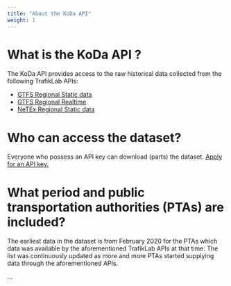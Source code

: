 ```yaml
---
title: "About the KoDa API"
weight: 1
---
```

# What is the KoDa API ?
The KoDa API provides access to the raw historical data collected from the following TrafikLab APIs:
- <a href="https://www.trafiklab.se/api/gtfs-regional-static-data">GTFS Regional Static data</a>
- <a href="https://www.trafiklab.se/api/gtfs-regional-realtime">GTFS Regional Realtime</a>
- <a href="https://www.trafiklab.se/api/netex-regional-static-data">NeTEx Regional Static data</a>

# Who can access the dataset?
Everyone who possess an API key can download (parts) the dataset. <a href="">Apply for an API key.</a>

# What period and public transportation authorities (PTAs) are included?
The earliest data in the dataset is from February 2020 for the PTAs which data was available by the aforementioned TrafikLab APIs at that time. The list was continuously updated as more and more PTAs started supplying data through the aforementioned APIs.

...
